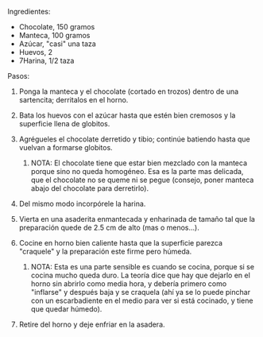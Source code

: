 Ingredientes:

-   Chocolate, 150 gramos
-   Manteca, 100 gramos
-   Azúcar, "casi" una taza
-   Huevos, 2
-   7Harina, 1/2 taza

Pasos:

1.  Ponga la manteca y el chocolate (cortado en trozos) dentro de una sartencita; derritalos en el horno.
2.  Bata los huevos con el azúcar hasta que estén bien cremosos y la superficie llena de globitos.
3.  Agrégueles el chocolate derretido y tibio; continúe batiendo hasta que vuelvan a formarse globitos.
    1.  NOTA: El chocolate tiene que estar bien mezclado con la manteca porque sino no queda homogéneo. Esa es la parte mas delicada, que el chocolate no se queme ni se pegue (consejo, poner manteca abajo del chocolate para derretirlo).

4.  Del mismo modo incorpórele la harina.
5.  Vierta en una asaderita enmantecada y enharinada de tamaño tal que la preparación quede de 2.5 cm de alto (mas o menos...).
6.  Cocine en horno bien caliente hasta que la superficie parezca "craquele" y la preparación este firme pero húmeda.
    1.  NOTA: Esta es una parte sensible es cuando se cocina, porque si se cocina mucho queda duro. La teoría dice que hay que dejarlo en el horno sin abrirlo como media hora, y debería primero como "inflarse" y después baja y se craquela (ahí ya se lo puede pinchar con un escarbadiente en el medio para ver si está cocinado, y tiene que quedar húmedo).

7.  Retire del horno y deje enfriar en la asadera.

